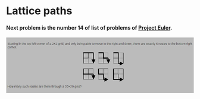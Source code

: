 # Lattice paths

#### Next problem is the number 14 of list of problems of [Project Euler](https://projecteuler.net/).

![Image](https://raw.githubusercontent.com/rigobertocanseco/project-euler-programs/master/images/15.png)